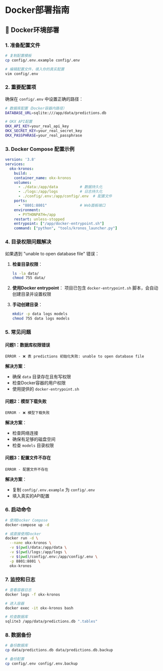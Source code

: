 # Docker部署指南

## 🐳 Docker环境部署

### 1. 准备配置文件

```bash
# 复制配置模板
cp config/.env.example config/.env

# 编辑配置文件，填入你的真实配置
vim config/.env
```

### 2. 重要配置项

确保在 `config/.env` 中设置正确的路径：

```bash
# 数据库配置（Docker容器内路径）
DATABASE_URL=sqlite:///app/data/predictions.db

# OKX API配置
OKX_API_KEY=your_real_api_key
OKX_SECRET_KEY=your_real_secret_key
OKX_PASSPHRASE=your_real_passphrase
```

### 3. Docker Compose 配置示例

```yaml
version: '3.8'
services:
  okx-kronos:
    build: .
    container_name: okx-kronos
    volumes:
      - ./data:/app/data          # 数据持久化
      - ./logs:/app/logs          # 日志持久化
      - ./config/.env:/app/config/.env  # 配置文件
    ports:
      - "8801:8801"               # Web面板端口
    environment:
      - PYTHONPATH=/app
    restart: unless-stopped
    entrypoint: ["/app/docker-entrypoint.sh"]
    command: ["python", "tools/kronos_launcher.py"]
```

### 4. 目录权限问题解决

如果遇到 "unable to open database file" 错误：

1. **检查目录权限**：
   ```bash
   ls -la data/
   chmod 755 data/
   ```

2. **使用Docker entrypoint**：
   项目已包含 `docker-entrypoint.sh` 脚本，会自动创建目录并设置权限

3. **手动创建目录**：
   ```bash
   mkdir -p data logs models
   chmod 755 data logs models
   ```

### 5. 常见问题

#### 问题1：数据库权限错误
```
ERROR - ❌ 表 predictions 初始化失败: unable to open database file
```

**解决方案**：
- 确保 `data` 目录存在且有写权限
- 检查Docker容器的用户权限
- 使用提供的 `docker-entrypoint.sh`

#### 问题2：模型下载失败
```
ERROR - ❌ 模型下载失败
```

**解决方案**：
- 检查网络连接
- 确保有足够的磁盘空间
- 检查 `models` 目录权限

#### 问题3：配置文件不存在
```
ERROR - 配置文件不存在
```

**解决方案**：
- 复制 `config/.env.example` 为 `config/.env`
- 填入真实的API配置

### 6. 启动命令

```bash
# 使用Docker Compose
docker-compose up -d

# 或直接使用Docker
docker run -d \
  --name okx-kronos \
  -v $(pwd)/data:/app/data \
  -v $(pwd)/logs:/app/logs \
  -v $(pwd)/config/.env:/app/config/.env \
  -p 8801:8801 \
  okx-kronos
```

### 7. 监控和日志

```bash
# 查看容器日志
docker logs -f okx-kronos

# 进入容器
docker exec -it okx-kronos bash

# 检查数据库
sqlite3 /app/data/predictions.db ".tables"
```

### 8. 数据备份

```bash
# 备份数据库
cp data/predictions.db data/predictions.db.backup

# 备份配置
cp config/.env config/.env.backup
```
